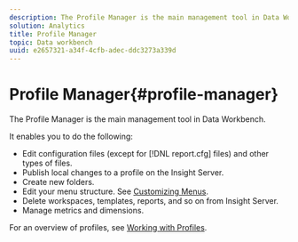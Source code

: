 ```yaml
---
description: The Profile Manager is the main management tool in Data Workbench.
solution: Analytics
title: Profile Manager
topic: Data workbench
uuid: e2657321-a34f-4cfb-adec-ddc3273a339d
---
```


# Profile Manager{#profile-manager}

The Profile Manager is the main management tool in Data Workbench.

 It enables you to do the following:

* Edit configuration files (except for [!DNL report.cfg] files) and other types of files. 
* Publish local changes to a profile on the Insight Server. 
* Create new folders. 
* Edit your menu structure. See [Customizing Menus](../../../../home/c-get-started/c-intf-anlys-ftrs/c-ctm-menus/c-ctm-menus.md#concept-93d4c09cb7f34cd293b7b64fba1cf894). 
* Delete workspaces, templates, reports, and so on from Insight Server. 
* Manage metrics and dimensions.

For an overview of profiles, see [Working with Profiles](../../../../home/c-get-started/c-work-prof.md#concept-57ff43db95a34e83a39f819c7e6e42e1). 
